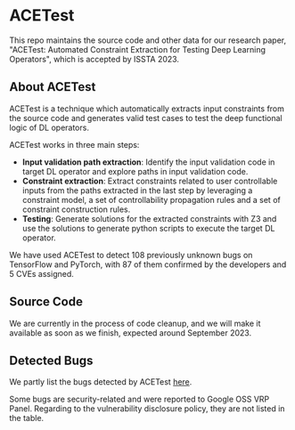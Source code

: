# ACETest
This repo maintains the source code and other data for our research paper, "ACETest: Automated Constraint Extraction for Testing Deep Learning Operators", which is accepted by ISSTA 2023.



## About ACETest

ACETest is a technique which automatically extracts input constraints from the source code and generates valid test cases to test the deep functional logic of DL operators.

ACETest  works in three main steps:

+ **Input validation path extraction**: Identify the input validation code in target DL operator and explore paths in input validation code.
+ **Constraint extraction**: Extract constraints related to user controllable inputs from the paths extracted in the last step by leveraging a constraint model, a set of controllability propagation rules and a set of constraint construction rules.
+ **Testing**: Generate solutions for the extracted constraints with Z3 and use the solutions to generate python scripts to execute the target DL operator.

We have used ACETest to detect 108 previously unknown bugs on TensorFlow and PyTorch, with 87 of them confirmed by the developers and 5 CVEs assigned.



## Source Code

We are currently in the process of code cleanup, and we will make it available as soon as we finish, expected around September 2023.



## Detected Bugs

We partly list the bugs detected by ACETest [here](https://docs.google.com/spreadsheets/d/1KiyqIXJ2ZKS-5zz3QhPP4WX_qWS9WF5jk0Gr5W4meUw/edit?usp=sharing). 

Some bugs are security-related and were reported to Google OSS VRP Panel. Regarding to the vulnerability disclosure policy, they are not listed in the table.
